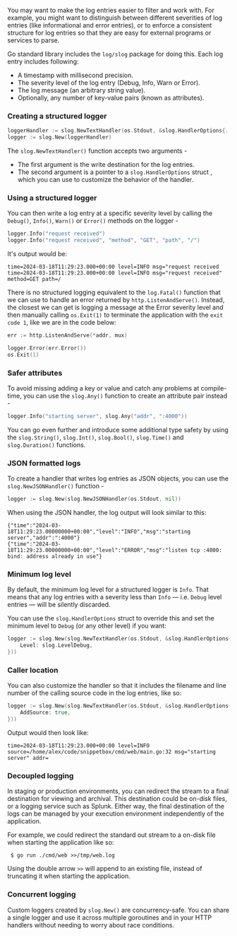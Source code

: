You may want to make the log entries easier to filter and work with. For example, you might want to distinguish between different severities of log entries (like informational and error entries), or to enforce a consistent structure for log entries so that they are easy for external programs or services to parse.

Go standard library includes the `log/slog` package for doing this. Each log entry includes following:

- A timestamp with millisecond precision.
- The severity level of the log entry (Debug, Info, Warn or Error).
- The log message (an arbitrary string value).
- Optionally, any number of key-value pairs (known as attributes).

### Creating a structured logger

```go
loggerHandler := slog.NewTextHandler(os.Stdout, &slog.HandlerOptions{...})
logger := slog.New(loggerHandler)
```

The `slog.NewTextHandler()` function accepts two arguments -

- The first argument is the write destination for the log entries.
- The second argument is a pointer to a `slog.HandlerOptions` struct , which you can use to customize the behavior of the handler.

### Using a structured logger

You can then write a log entry at a specific severity level by calling the `Debug()`, `Info()`, `Warn()` or `Error()` methods on the logger -

```go
logger.Info("request received")
logger.Info("request received", "method", "GET", "path", "/")
```

It's output would be:

```
time=2024-03-18T11:29:23.000+00:00 level=INFO msg="request received
time=2024-03-18T11:29:23.000+00:00 level=INFO msg="request received" method=GET path=/
```

There is no structured logging equivalent to the `log.Fatal()` function that we can use to handle an error returned by `http.ListenAndServe()`. Instead, the closest we can get is logging a message at the Error severity level and then manually calling `os.Exit(1)` to terminate the application with the `exit code 1`, like we are in the code below:

```go
err := http.ListenAndServe(*addr, mux)

logger.Error(err.Error())
os.Exit(1)
```

### Safer attributes

To avoid missing adding a key or value and catch any problems at compile-time, you can use the `slog.Any()` function to create an attribute pair instead -

```go
logger.Info("starting server", slog.Any("addr", ":4000"))
```

You can go even further and introduce some additional type safety by using the `slog.String()`, `slog.Int()`, `slog.Bool()`, `slog.Time()` and `slog.Duration()` functions.

### JSON formatted logs

To create a handler that writes log entries as JSON objects, you can use the `slog.NewJSONHandler()` function -

```go
logger := slog.New(slog.NewJSONHandler(os.Stdout, nil))
```

When using the JSON handler, the log output will look similar to this:

```
{"time":"2024-03-18T11:29:23.00000000+00:00","level":"INFO","msg":"starting server","addr":":4000"}
{"time":"2024-03-18T11:29:23.00000000+00:00","level":"ERROR","msg":"listen tcp :4000: bind: address already in use"}
```

### Minimum log level

By default, the minimum log level for a structured logger is `Info`. That means that any log entries with a severity less than `Info` — i.e. `Debug` level entries — will be silently discarded.

You can use the `slog.HandlerOptions` struct to override this and set the minimum level to `Debug` (or any other level) if you want:

```go
logger := slog.New(slog.NewTextHandler(os.Stdout, &slog.HandlerOptions{
    Level: slog.LevelDebug,
}))
```

### Caller location

You can also customize the handler so that it includes the filename and line number of the calling source code in the log entries, like so:

```go
logger := slog.New(slog.NewTextHandler(os.Stdout, &slog.HandlerOptions{
    AddSource: true,
}))
```

Output would then look like:

```
time=2024-03-18T11:29:23.000+00:00 level=INFO source=/home/alex/code/snippetbox/cmd/web/main.go:32 msg="starting server" addr=
```

### Decoupled logging

In staging or production environments, you can redirect the stream to a final destination for viewing and archival. This destination could be on-disk files, or a logging service such as Splunk. Either way, the final destination of the logs can be managed by your execution environment independently of the application.

For example, we could redirect the standard out stream to a on-disk file when starting the application like so:

```
 $ go run ./cmd/web >>/tmp/web.log
```

Using the double arrow `>>` will append to an existing file, instead of truncating it when starting the application.

### Concurrent logging

Custom loggers created by `slog.New()` are concurrency-safe. You can share a single logger and use it across multiple goroutines and in your HTTP handlers without needing to worry about race conditions.
